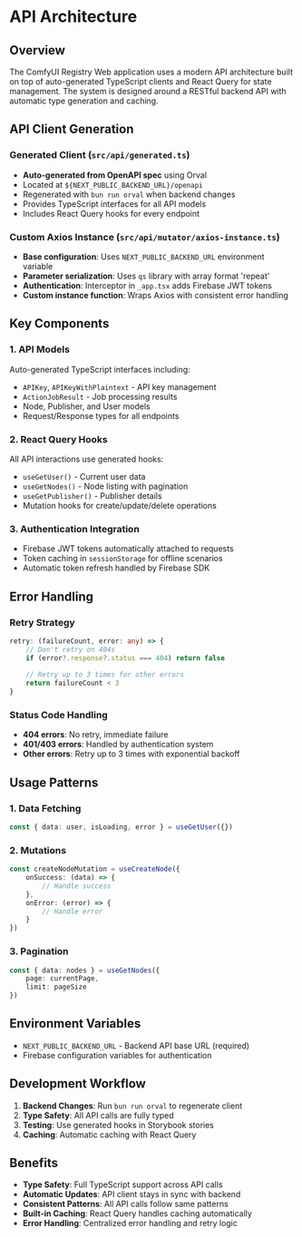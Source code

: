 # API Architecture

## Overview

The ComfyUI Registry Web application uses a modern API architecture built on top of auto-generated TypeScript clients and React Query for state management. The system is designed around a RESTful backend API with automatic type generation and caching.

## API Client Generation

### Generated Client (`src/api/generated.ts`)
- **Auto-generated from OpenAPI spec** using Orval
- Located at `${NEXT_PUBLIC_BACKEND_URL}/openapi`
- Regenerated with `bun run orval` when backend changes
- Provides TypeScript interfaces for all API models
- Includes React Query hooks for every endpoint

### Custom Axios Instance (`src/api/mutator/axios-instance.ts`)
- **Base configuration**: Uses `NEXT_PUBLIC_BACKEND_URL` environment variable
- **Parameter serialization**: Uses `qs` library with array format 'repeat'
- **Authentication**: Interceptor in `_app.tsx` adds Firebase JWT tokens
- **Custom instance function**: Wraps Axios with consistent error handling

## Key Components

### 1. API Models
Auto-generated TypeScript interfaces including:
- `APIKey`, `APIKeyWithPlaintext` - API key management
- `ActionJobResult` - Job processing results
- Node, Publisher, and User models
- Request/Response types for all endpoints

### 2. React Query Hooks
All API interactions use generated hooks:
- `useGetUser()` - Current user data
- `useGetNodes()` - Node listing with pagination
- `useGetPublisher()` - Publisher details
- Mutation hooks for create/update/delete operations

### 3. Authentication Integration
- Firebase JWT tokens automatically attached to requests
- Token caching in `sessionStorage` for offline scenarios
- Automatic token refresh handled by Firebase SDK

## Error Handling

### Retry Strategy
```typescript
retry: (failureCount, error: any) => {
    // Don't retry on 404s
    if (error?.response?.status === 404) return false
    
    // Retry up to 3 times for other errors
    return failureCount < 3
}
```

### Status Code Handling
- **404 errors**: No retry, immediate failure
- **401/403 errors**: Handled by authentication system
- **Other errors**: Retry up to 3 times with exponential backoff

## Usage Patterns

### 1. Data Fetching
```typescript
const { data: user, isLoading, error } = useGetUser({})
```

### 2. Mutations
```typescript
const createNodeMutation = useCreateNode({
    onSuccess: (data) => {
        // Handle success
    },
    onError: (error) => {
        // Handle error
    }
})
```

### 3. Pagination
```typescript
const { data: nodes } = useGetNodes({
    page: currentPage,
    limit: pageSize
})
```

## Environment Variables

- `NEXT_PUBLIC_BACKEND_URL` - Backend API base URL (required)
- Firebase configuration variables for authentication

## Development Workflow

1. **Backend Changes**: Run `bun run orval` to regenerate client
2. **Type Safety**: All API calls are fully typed
3. **Testing**: Use generated hooks in Storybook stories
4. **Caching**: Automatic caching with React Query

## Benefits

- **Type Safety**: Full TypeScript support across API calls
- **Automatic Updates**: API client stays in sync with backend
- **Consistent Patterns**: All API calls follow same patterns
- **Built-in Caching**: React Query handles caching automatically
- **Error Handling**: Centralized error handling and retry logic